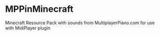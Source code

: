 # MPPinMinecraft
Minecraft Resource Pack with sounds from MultiplayerPiano.com for use with MidiPlayer plugin
